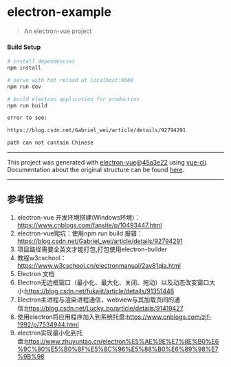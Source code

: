 # electron-example

> An electron-vue project

#### Build Setup

``` bash
# install dependencies
npm install

# serve with hot reload at localhost:9080
npm run dev

# build electron application for production
npm run build

error to see:

https://blog.csdn.net/Gabriel_wei/article/details/92794291

path can not contain Chinese
```



---

This project was generated with [electron-vue](https://github.com/SimulatedGREG/electron-vue)@[45a3e22](https://github.com/SimulatedGREG/electron-vue/tree/45a3e224e7bb8fc71909021ccfdcfec0f461f634) using [vue-cli](https://github.com/vuejs/vue-cli). Documentation about the original structure can be found [here](https://simulatedgreg.gitbooks.io/electron-vue/content/index.html).

---

## 参考链接
1. electron-vue 开发环境搭建(Windows环境)：https://www.cnblogs.com/fansite/p/10493447.html
2. electron-vue爬坑：使用npm run build 报错：https://blog.csdn.net/Gabriel_wei/article/details/92794291
3. 项目路径需要全英文才能打包,打包使用electron-builder
4. 教程w3cschool：https://www.w3cschool.cn/electronmanual/2av81qla.html
5. Electron 文档
6. Electron无边框窗口（最小化、最大化、关闭、拖动）以及动态改变窗口大小:https://blog.csdn.net/fukaiit/article/details/91351448
7. Electron主进程与渲染进程通信，webview与其加载页间的通信:https://blog.csdn.net/Lucky_bo/article/details/91419427
8. 使用electron将应用程序加入到系统托盘:https://www.cnblogs.com/zjf-1992/p/7534944.html
9. electron实现最小化到托盘:https://www.zhuyuntao.cn/electron%E5%AE%9E%E7%8E%B0%E6%9C%80%E5%B0%8F%E5%8C%96%E5%88%B0%E6%89%98%E7%9B%98
